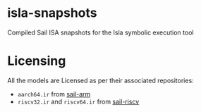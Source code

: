# isla-snapshots

Compiled Sail ISA snapshots for the Isla symbolic execution tool

# Licensing

All the models are Licensed as per their associated repositories:

* `aarch64.ir` from [sail-arm](https://github.com/rems-project/sail-arm)
* `riscv32.ir` and `riscv64.ir` from [sail-riscv](https://github.com/rems-project/sail-riscv)
